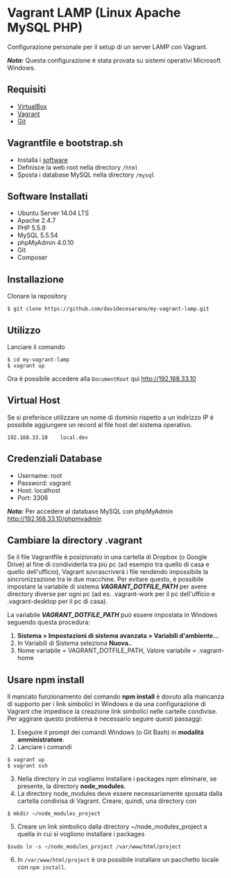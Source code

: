 # Vagrant LAMP (Linux Apache MySQL PHP)
Configurazione personale per il setup di un server LAMP con Vagrant.

***Nota:*** Questa configurazione è stata provata su sistemi operativi Microsoft Windows.

## Requisiti
* [VirtualBox](https://www.virtualbox.org/)
* [Vagrant](https://www.vagrantup.com/)
* [Git](https://git-scm.com/)

## Vagrantfile e bootstrap.sh
* Installa i [software](#software-installati)
* Definisce la web root nella directory `/html`
* Sposta i database MySQL nella directory `/mysql`

## Software Installati
* Ubuntu Server 14.04 LTS
* Apache 2.4.7
* PHP 5.5.9
* MySQL 5.5.54
* phpMyAdmin 4.0.10
* Git
* Composer

## Installazione
Clonare la repository
```
$ git clone https://github.com/davidecesarano/my-vagrant-lamp.git
```

## Utilizzo
Lanciare il comando
```
$ cd my-vagrant-lamp
$ vagrant up
```
Ora è possibile accedere alla `DocumentRoot` qui http://192.168.33.10

## Virtual Host
Se si preferisce utilizzare un nome di dominio rispetto a un indirizzo IP è possibile aggiungere un record al file host del sistema operativo.
```
192.168.33.10    local.dev
```

## Credenziali Database
* Username: root
* Password: vagrant
* Host: localhost
* Port: 3306

***Nota:*** Per accedere al database MySQL con phpMyAdmin http://192.168.33.10/phpmyadmin

## Cambiare la directory .vagrant

Se il file Vagrantfile è posizionato in una cartella di Dropbox (o Google Drive) al fine di condividerla tra più pc (ad esempio tra quello di casa e quello dell'ufficio), Vagrant sovrascriverà i file rendendo impossibile la sincronizzazione tra le due macchine. Per evitare questo, è possibile impostare la variabile di sistema ***VAGRANT_DOTFILE_PATH*** per avere directory diverse per ogni pc (ad es. .vagrant-work per il pc dell'ufficio e .vagrant-desktop per il pc di casa).

La variabile ***VAGRANT_DOTFILE_PATH*** può essere impostata in Windows seguendo questa procedura:

1. **Sistema > Impostazioni di sistema avanzata > Variabili d'ambiente...**
2. In Variabili di Sistema seleziona **Nuova..**
3. Nome variabile = VAGRANT_DOTFILE_PATH, Valore variabile = .vagrant-home

## Usare npm install
Il mancato funzionamento del comando **npm install** è dovuto alla mancanza di supporto per i link simbolici in Windows e da una configurazione di Vagrant che impedisce la creazione link simbolici nelle cartelle condivise. Per aggirare questo problema è necessario seguire questi passaggi:

1. Eseguire il prompt dei comandi Windows (o Git Bash) in **modalità amministratore**.
2. Lanciare i comandi
```
$ vagrant up
$ vagrant ssh
```
3. Nella directory in cui vogliamo installare i packages npm eliminare, se presente, la directory **node_modules**.
4. La directory node_modules deve essere necessariamente sposata dalla cartella condivisa di Vagrant. Creare, quindi, una directory con
```
$ mkdir ~/node_modules_project
```
5. Creare un link simbolico dalla directory ~/node_modules_project a quella in cui si vogliono installare i packages
```
$sudo ln -s ~/node_modules_project /var/www/html/project
```
6. In `/var/www/html/project` è ora possibile installare un pacchetto locale con `npm install`.

